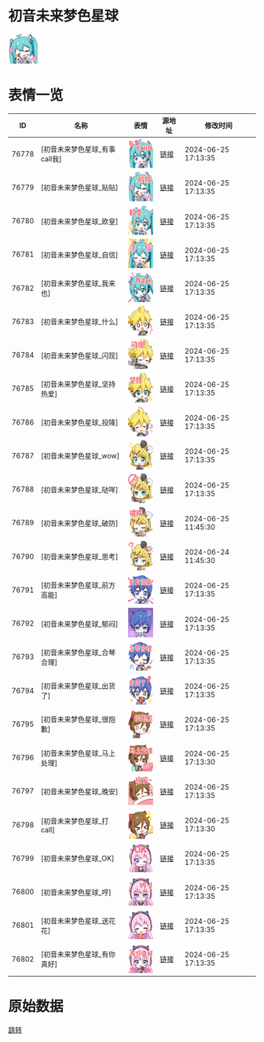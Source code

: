 # 初音未来梦色星球

<img src="./cover.png" height="60" alt="cover" />

# 表情一览

|ID|名称|表情|源地址|修改时间|
|----|----|----|----|----|
|76778|[初音未来梦色星球_有事call我]|<img src="./pic/076778_%5B初音未来梦色星球_有事call我%5D.png" height="60" alt="有事call我"/>|[链接](https://i0.hdslb.com/bfs/emote/7803b08f023f48c07acc2059e94625d0f6835b1a.png)|2024-06-25 17:13:35|
|76779|[初音未来梦色星球_贴贴]|<img src="./pic/076779_%5B初音未来梦色星球_贴贴%5D.png" height="60" alt="贴贴"/>|[链接](https://i0.hdslb.com/bfs/emote/79335116e9de2ce522974a402251ab3fa3efe796.png)|2024-06-25 17:13:35|
|76780|[初音未来梦色星球_欧皇]|<img src="./pic/076780_%5B初音未来梦色星球_欧皇%5D.png" height="60" alt="欧皇"/>|[链接](https://i0.hdslb.com/bfs/emote/1ca6001f6a4ca6827f505ea0c345cae4a3511d1e.png)|2024-06-25 17:13:35|
|76781|[初音未来梦色星球_自信]|<img src="./pic/076781_%5B初音未来梦色星球_自信%5D.png" height="60" alt="自信"/>|[链接](https://i0.hdslb.com/bfs/emote/852ce89615db51b27f6c642afe10d8bcb34f504c.png)|2024-06-25 17:13:35|
|76782|[初音未来梦色星球_我来也]|<img src="./pic/076782_%5B初音未来梦色星球_我来也%5D.png" height="60" alt="我来也"/>|[链接](https://i0.hdslb.com/bfs/emote/239e3f9c53e2ad985f8775b725ea31863e5de798.png)|2024-06-25 17:13:35|
|76783|[初音未来梦色星球_什么]|<img src="./pic/076783_%5B初音未来梦色星球_什么%5D.png" height="60" alt="什么"/>|[链接](https://i0.hdslb.com/bfs/emote/f67f513f6357e028de962941e54aa1e8f56578d2.png)|2024-06-25 17:13:35|
|76784|[初音未来梦色星球_闪现]|<img src="./pic/076784_%5B初音未来梦色星球_闪现%5D.png" height="60" alt="闪现"/>|[链接](https://i0.hdslb.com/bfs/emote/66a675e1b180cd6d40ce7568107fdfdd4c34a0da.png)|2024-06-25 17:13:35|
|76785|[初音未来梦色星球_坚持热爱]|<img src="./pic/076785_%5B初音未来梦色星球_坚持热爱%5D.png" height="60" alt="坚持热爱"/>|[链接](https://i0.hdslb.com/bfs/emote/cd97c1c6627071241a50c5b5bcc7255940e72605.png)|2024-06-25 17:13:35|
|76786|[初音未来梦色星球_投降]|<img src="./pic/076786_%5B初音未来梦色星球_投降%5D.png" height="60" alt="投降"/>|[链接](https://i0.hdslb.com/bfs/emote/9fb662472e5eb64b7d32481222d11c48f82fbb4b.png)|2024-06-25 17:13:35|
|76787|[初音未来梦色星球_wow]|<img src="./pic/076787_%5B初音未来梦色星球_wow%5D.png" height="60" alt="wow"/>|[链接](https://i0.hdslb.com/bfs/emote/69f9686a7e76d3814916f88608cabe3a9ad7d772.png)|2024-06-25 17:13:35|
|76788|[初音未来梦色星球_哒咩]|<img src="./pic/076788_%5B初音未来梦色星球_哒咩%5D.png" height="60" alt="哒咩"/>|[链接](https://i0.hdslb.com/bfs/emote/0f322ae1a632759c31989256db489b162f5e393c.png)|2024-06-25 17:13:35|
|76789|[初音未来梦色星球_破防]|<img src="./pic/076789_%5B初音未来梦色星球_破防%5D.png" height="60" alt="破防"/>|[链接](https://i0.hdslb.com/bfs/emote/79254657e36801e1c92ee7aaf53b58d4982116de.png)|2024-06-25 11:45:30|
|76790|[初音未来梦色星球_思考]|<img src="./pic/076790_%5B初音未来梦色星球_思考%5D.png" height="60" alt="思考"/>|[链接](https://i0.hdslb.com/bfs/emote/47d2c41178cd183ab043783afb86c28b4e1f5659.png)|2024-06-24 11:45:30|
|76791|[初音未来梦色星球_前方高能]|<img src="./pic/076791_%5B初音未来梦色星球_前方高能%5D.png" height="60" alt="前方高能"/>|[链接](https://i0.hdslb.com/bfs/emote/dbc690af694f5a2ac76494c70ea3d10e1d2712e8.png)|2024-06-25 17:13:35|
|76792|[初音未来梦色星球_郁闷]|<img src="./pic/076792_%5B初音未来梦色星球_郁闷%5D.png" height="60" alt="郁闷"/>|[链接](https://i0.hdslb.com/bfs/emote/b8e8684b824ef4873abd629fd8b616d4f7e5884f.png)|2024-06-25 17:13:35|
|76793|[初音未来梦色星球_合琴合理]|<img src="./pic/076793_%5B初音未来梦色星球_合琴合理%5D.png" height="60" alt="合琴合理"/>|[链接](https://i0.hdslb.com/bfs/emote/44df2a2f07bf8db20de7f10dcca3466f45b39ac0.png)|2024-06-25 17:13:35|
|76794|[初音未来梦色星球_出货了]|<img src="./pic/076794_%5B初音未来梦色星球_出货了%5D.png" height="60" alt="出货了"/>|[链接](https://i0.hdslb.com/bfs/emote/4967084815ccb8137be4d9cd0d884e592314032e.png)|2024-06-25 17:13:35|
|76795|[初音未来梦色星球_很抱歉]|<img src="./pic/076795_%5B初音未来梦色星球_很抱歉%5D.png" height="60" alt="很抱歉"/>|[链接](https://i0.hdslb.com/bfs/emote/2f24f55457acc7aaf3a3bbf0b081b9c0e6ae5ed7.png)|2024-06-25 17:13:35|
|76796|[初音未来梦色星球_马上处理]|<img src="./pic/076796_%5B初音未来梦色星球_马上处理%5D.png" height="60" alt="马上处理"/>|[链接](https://i0.hdslb.com/bfs/emote/ed9de09ed0d8178c4580522a83888c60c4ab96f3.png)|2024-06-25 17:13:30|
|76797|[初音未来梦色星球_晚安]|<img src="./pic/076797_%5B初音未来梦色星球_晚安%5D.png" height="60" alt="晚安"/>|[链接](https://i0.hdslb.com/bfs/emote/f63328d2b8e2b4dddf01687c5b9aa756c0772f20.png)|2024-06-25 17:13:35|
|76798|[初音未来梦色星球_打call]|<img src="./pic/076798_%5B初音未来梦色星球_打call%5D.png" height="60" alt="打call"/>|[链接](https://i0.hdslb.com/bfs/emote/9f922cb97f0082ebbc185bed7a556132379a1e25.png)|2024-06-25 17:13:30|
|76799|[初音未来梦色星球_OK]|<img src="./pic/076799_%5B初音未来梦色星球_OK%5D.png" height="60" alt="OK"/>|[链接](https://i0.hdslb.com/bfs/emote/35fc0893bbc846c83f1ac37c4957515528bf6803.png)|2024-06-25 17:13:35|
|76800|[初音未来梦色星球_哼]|<img src="./pic/076800_%5B初音未来梦色星球_哼%5D.png" height="60" alt="哼"/>|[链接](https://i0.hdslb.com/bfs/emote/f9919fb8df4d8233a5feff968e6cebc8a72f9cfb.png)|2024-06-25 17:13:35|
|76801|[初音未来梦色星球_送花花]|<img src="./pic/076801_%5B初音未来梦色星球_送花花%5D.png" height="60" alt="送花花"/>|[链接](https://i0.hdslb.com/bfs/emote/e5f7f30f64514f8d4181a34663b323a2442daa81.png)|2024-06-25 17:13:35|
|76802|[初音未来梦色星球_有你真好]|<img src="./pic/076802_%5B初音未来梦色星球_有你真好%5D.png" height="60" alt="有你真好"/>|[链接](https://i0.hdslb.com/bfs/emote/a36d62817378e38dd13f0c802ad3fafe242fc172.png)|2024-06-25 17:13:35|

# 原始数据

[跳转](./raw.json)

